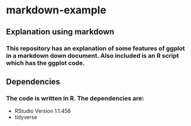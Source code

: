 # markdown-example
## Explanation using markdown

### This repository has an explanation of some features of ggplot in a markdown down document.  Also included is an R script which has the ggplot code.

## Dependencies

### The code is written in R. The dependencies are:

* RStudio Version 1.1.456 
* tidyverse
